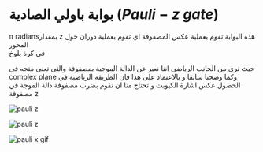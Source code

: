 #  بوابة باولي الصادية  $(Pauli-z$ $gate$)


π radiansبمقدار z هذه البوابة تقوم بعملية عكس المصفوفة اي تقوم بعملية دوران حول المحور   
في كرة بلوخ


 حيث نرى من الجانب الرياضي اننا نعبر عن الدالة الموجية بمصفوفة والتي تعني متجه في complex plane وكما وضحنا سابقا و بالاعتماد على هذا فان الطريقة الرياضية في الحصول عكس اشارة الكيوبت و تحتاج منا ان نقوم بضرب مصفوفة دالة الموجة في مصفوفة z 

  ![pauli z](~/images/Bloch_sphere_pauli_z1.png)



  ![pauli z](~/images/pauli_z.png)


 ![pauli x gif](~/images/pauliZG.gif)
 
